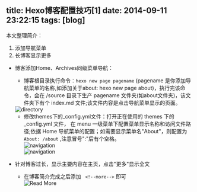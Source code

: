 title: Hexo博客配置技巧[1]
date: 2014-09-11 23:22:15
tags: [blog]
---
本文整理简介：

1. 添加导航菜单
2. 长博客显示更多

<!--more-->

- 博客添加Home、Archives同级菜单导航：
	
	- 博客根目录执行命令：`hexo new page pagename` (pagename 是你添加导航菜单的名称,如添加关于about: hexo new page about)，执行完该命令，会在 /source 目录下生产 pagename 文件夹(如about文件夹)，该文件夹下有个 index.md 文件;该文件内容是点击导航菜单显示的页面。<br>
	<img src="/imgs/add_navigation_01.png" alt="directory">
	
	- 修改themes下的_config.yml文件：打开正在使用的 themes 下的 _config.yml 文件， 在 menu 一级菜单下配置菜单显示名称和访问文件路径;依据 Home 导航菜单的配置；如需要显示菜单名"About"，则配置为 `About: /about` ,注意冒号":"后有个空格。
	<br><img src="/imgs/add_navigation_02.png" alt="navigation">
	<br><img src="/imgs/add_navigation_03.png" alt="navigation">

- 针对博客过长，显示主要内容在主页，点击"更多"显示全文
	
	- 在博客简介完成之后添加 ` <!--more-->` 即可<br><img src="/imgs/read_more.png" alt="Read More">
	